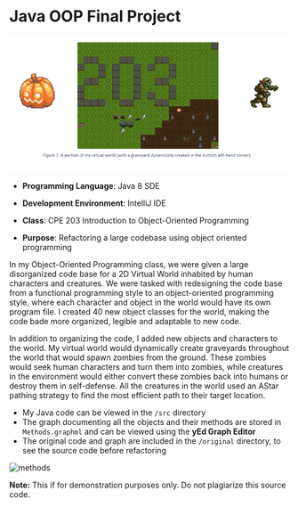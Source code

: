 # Java OOP Final Project

![Virtual](./virtual.png)

* **Programming Language**: Java 8 SDE

* **Development Environment**: IntelliJ IDE 

* **Class**: CPE 203 Introduction to Object-Oriented Programming 

* **Purpose**: Refactoring a large codebase using object oriented programming 

In my Object-Oriented Programming class, we were given a large disorganized code base for a 2D Virtual World inhabited by human characters and creatures. We were tasked with redesigning the code base from a functional programming style to an object-oriented programming style, where each character and object in the world would have its own program file. I created 40 new object classes for the world, making the code bade more organized, legible and adaptable to new code. 

In addition to organizing the code, I added new objects and characters to the world. My virtual world would dynamically create graveyards throughout the world that would spawn zombies from the ground. These zombies would seek human characters and turn them into zombies, while creatures in the environment would either convert these zombies back into humans or destroy them in self-defense. All the creatures in the world used an AStar pathing strategy to find the most efficient path to their target location.

* My Java code can be viewed in the `/src` directory
* The graph documenting all the objects and their methods are stored in `Methods.graphml` and can be viewed using the **yEd Graph Editor**
* The original code and graph are included in the `/original` directory, to see the source code before refactoring

![methods](C:\Users\BetoBobWindows\Documents\GitHub\203-p5\methods.png)

**Note:** This if for demonstration purposes only. Do not plagiarize this source code.